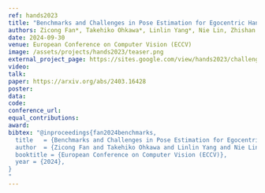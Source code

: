 ```yaml
---
ref: hands2023
title: "Benchmarks and Challenges in Pose Estimation for Egocentric Hand Interactions with Objects"
authors: Zicong Fan*, Takehiko Ohkawa*, Linlin Yang*, Nie Lin, Zhishan Zhou, Shihao Zhou, Jiajun Liang, Zhong Gao, Xuanyang Zhang, Xue Zhang, Fei Li, Liu Zheng, Feng Lu, Karim Abou Zeid, Bastian Leibe, Jeongwan On, Seungryul Baek, Aditya Prakash, Saurabh Gupta, Kun He, Yoichi Sato, Otmar Hilliges, Hyung Jin Chang, Angela Yao
date: 2024-09-30
venue: European Conference on Computer Vision (ECCV)
image: /assets/projects/hands2023/teaser.png
external_project_page: https://sites.google.com/view/hands2023/challenges?authuser=0
video: 
talk: 
paper: https://arxiv.org/abs/2403.16428
poster: 
data: 
code: 
conference_url: 
equal_contributions: 
award: 
bibtex: "@inproceedings{fan2024benchmarks,
  title   = {Benchmarks and Challenges in Pose Estimation for Egocentric Hand Interactions with Objects},
  author  = {Zicong Fan and Takehiko Ohkawa and Linlin Yang and Nie Lin and Zhishan Zhou and Shihao Zhou and Jiajun Liang and Zhong Gao and Xuanyang Zhang and Xue Zhang and Fei Li and Liu Zheng and Feng Lu and Karim Abou Zeid and Bastian Leibe and Jeongwan On and Seungryul Baek and Aditya Prakash and Saurabh Gupta and Kun He and Yoichi Sato and Otmar Hilliges and Hyung Jin Chang and Angela Yao},
  booktitle = {European Conference on Computer Vision (ECCV)},
  year = {2024},
}
"
---
```

